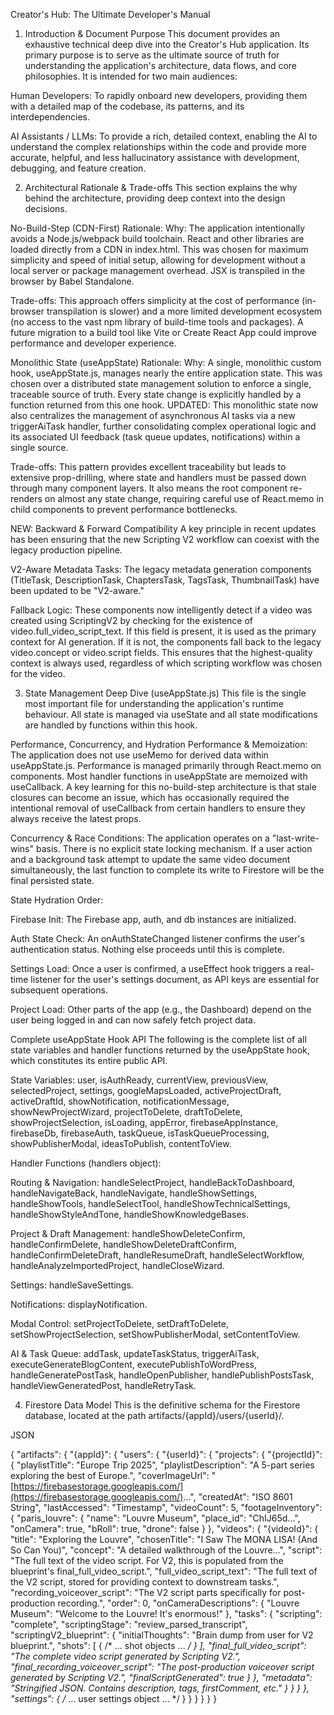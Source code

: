 Creator's Hub: The Ultimate Developer's Manual
1. Introduction & Document Purpose
This document provides an exhaustive technical deep dive into the Creator's Hub application. Its primary purpose is to serve as the ultimate source of truth for understanding the application's architecture, data flows, and core philosophies. It is intended for two main audiences:

Human Developers: To rapidly onboard new developers, providing them with a detailed map of the codebase, its patterns, and its interdependencies.

AI Assistants / LLMs: To provide a rich, detailed context, enabling the AI to understand the complex relationships within the code and provide more accurate, helpful, and less hallucinatory assistance with development, debugging, and feature creation.

2. Architectural Rationale & Trade-offs
This section explains the why behind the architecture, providing deep context into the design decisions.

No-Build-Step (CDN-First) Rationale:
Why: The application intentionally avoids a Node.js/webpack build toolchain. React and other libraries are loaded directly from a CDN in index.html. This was chosen for maximum simplicity and speed of initial setup, allowing for development without a local server or package management overhead. JSX is transpiled in the browser by Babel Standalone.

Trade-offs: This approach offers simplicity at the cost of performance (in-browser transpilation is slower) and a more limited development ecosystem (no access to the vast npm library of build-time tools and packages). A future migration to a build tool like Vite or Create React App could improve performance and developer experience.

Monolithic State (useAppState) Rationale:
Why: A single, monolithic custom hook, useAppState.js, manages nearly the entire application state. This was chosen over a distributed state management solution to enforce a single, traceable source of truth. Every state change is explicitly handled by a function returned from this one hook. UPDATED: This monolithic state now also centralizes the management of asynchronous AI tasks via a new triggerAiTask handler, further consolidating complex operational logic and its associated UI feedback (task queue updates, notifications) within a single source.

Trade-offs: This pattern provides excellent traceability but leads to extensive prop-drilling, where state and handlers must be passed down through many component layers. It also means the root <App> component re-renders on almost any state change, requiring careful use of React.memo in child components to prevent performance bottlenecks.

NEW: Backward & Forward Compatibility
A key principle in recent updates has been ensuring that the new Scripting V2 workflow can coexist with the legacy production pipeline.

V2-Aware Metadata Tasks: The legacy metadata generation components (TitleTask, DescriptionTask, ChaptersTask, TagsTask, ThumbnailTask) have been updated to be "V2-aware."

Fallback Logic: These components now intelligently detect if a video was created using ScriptingV2 by checking for the existence of video.full_video_script_text. If this field is present, it is used as the primary context for AI generation. If it is not, the components fall back to the legacy video.concept or video.script fields. This ensures that the highest-quality context is always used, regardless of which scripting workflow was chosen for the video.

3. State Management Deep Dive (useAppState.js)
This file is the single most important file for understanding the application's runtime behaviour. All state is managed via useState and all state modifications are handled by functions within this hook.

Performance, Concurrency, and Hydration
Performance & Memoization: The application does not use useMemo for derived data within useAppState.js. Performance is managed primarily through React.memo on components. Most handler functions in useAppState are memoized with useCallback. A key learning for this no-build-step architecture is that stale closures can become an issue, which has occasionally required the intentional removal of useCallback from certain handlers to ensure they always receive the latest props.

Concurrency & Race Conditions: The application operates on a "last-write-wins" basis. There is no explicit state locking mechanism. If a user action and a background task attempt to update the same video document simultaneously, the last function to complete its write to Firestore will be the final persisted state.

State Hydration Order:

Firebase Init: The Firebase app, auth, and db instances are initialized.

Auth State Check: An onAuthStateChanged listener confirms the user's authentication status. Nothing else proceeds until this is complete.

Settings Load: Once a user is confirmed, a useEffect hook triggers a real-time listener for the user's settings document, as API keys are essential for subsequent operations.

Project Load: Other parts of the app (e.g., the Dashboard) depend on the user being logged in and can now safely fetch project data.

Complete useAppState Hook API
The following is the complete list of all state variables and handler functions returned by the useAppState hook, which constitutes its entire public API.

State Variables: user, isAuthReady, currentView, previousView, selectedProject, settings, googleMapsLoaded, activeProjectDraft, activeDraftId, showNotification, notificationMessage, showNewProjectWizard, projectToDelete, draftToDelete, showProjectSelection, isLoading, appError, firebaseAppInstance, firebaseDb, firebaseAuth, taskQueue, isTaskQueueProcessing, showPublisherModal, ideasToPublish, contentToView.

Handler Functions (handlers object):

Routing & Navigation: handleSelectProject, handleBackToDashboard, handleNavigateBack, handleNavigate, handleShowSettings, handleShowTools, handleSelectTool, handleShowTechnicalSettings, handleShowStyleAndTone, handleShowKnowledgeBases.

Project & Draft Management: handleShowDeleteConfirm, handleConfirmDelete, handleShowDeleteDraftConfirm, handleConfirmDeleteDraft, handleResumeDraft, handleSelectWorkflow, handleAnalyzeImportedProject, handleCloseWizard.

Settings: handleSaveSettings.

Notifications: displayNotification.

Modal Control: setProjectToDelete, setDraftToDelete, setShowProjectSelection, setShowPublisherModal, setContentToView.

AI & Task Queue: addTask, updateTaskStatus, triggerAiTask, executeGenerateBlogContent, executePublishToWordPress, handleGeneratePostTask, handleOpenPublisher, handlePublishPostsTask, handleViewGeneratedPost, handleRetryTask.

4. Firestore Data Model
This is the definitive schema for the Firestore database, located at the path artifacts/{appId}/users/{userId}/.

JSON

{
  "artifacts": {
    "{appId}": {
      "users": {
        "{userId}": {
          "projects": {
            "{projectId}": {
              "playlistTitle": "Europe Trip 2025",
              "playlistDescription": "A 5-part series exploring the best of Europe.",
              "coverImageUrl": "[https://firebasestorage.googleapis.com/](https://firebasestorage.googleapis.com/)...",
              "createdAt": "ISO 8601 String",
              "lastAccessed": "Timestamp",
              "videoCount": 5,
              "footageInventory": {
                "paris_louvre": {
                  "name": "Louvre Museum",
                  "place_id": "ChIJ65d...",
                  "onCamera": true,
                  "bRoll": true,
                  "drone": false
                }
              },
              "videos": {
                "{videoId}": {
                  "title": "Exploring the Louvre",
                  "chosenTitle": "I Saw The MONA LISA! (And So Can You)",
                  "concept": "A detailed walkthrough of the Louvre...",
                  "script": "The full text of the video script. For V2, this is populated from the blueprint's final_full_video_script.",
                  "full_video_script_text": "The full text of the V2 script, stored for providing context to downstream tasks.",
                  "recording_voiceover_script": "The V2 script parts specifically for post-production recording.",
                  "order": 0,
                  "onCameraDescriptions": {
                    "Louvre Museum": "Welcome to the Louvre! It's enormous!"
                  },
                  "tasks": {
                    "scripting": "complete",
                    "scriptingStage": "review_parsed_transcript",
                    "scriptingV2_blueprint": {
                      "initialThoughts": "Brain dump from user for V2 blueprint.",
                      "shots": [ { /* ... shot objects ... */ } ],
                      "final_full_video_script": "The complete video script generated by Scripting V2.",
                      "final_recording_voiceover_script": "The post-production voiceover script generated by Scripting V2.",
                      "finalScriptGenerated": true
                    }
                  },
                  "metadata": "Stringified JSON. Contains description, tags, firstComment, etc."
                }
              }
            }
          },
          "settings": { /* ... user settings object ... */ }
        }
      }
    }
  }
}
